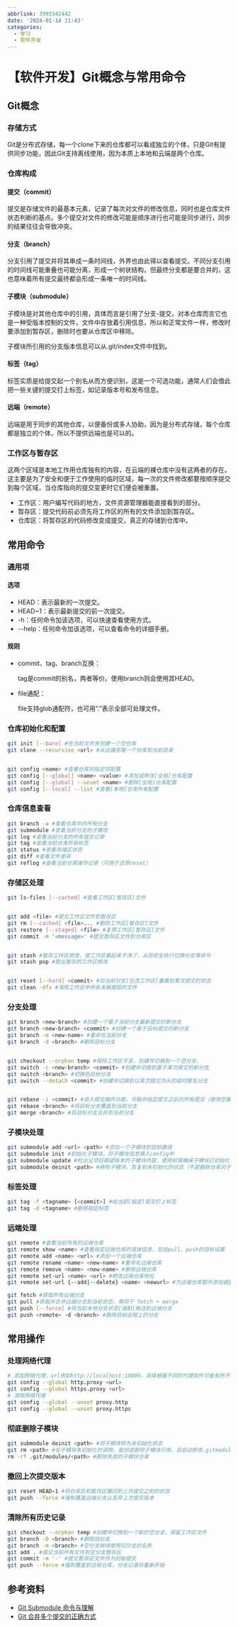```yaml
---
abbrlink: 3993342442
date: '2024-01-14 11:43'
categories:
  - 学习
  - 软件开发
---
```

# 【软件开发】Git概念与常用命令

## Git概念

### 存储方式

Git是分布式存储，每一个clone下来的仓库都可以看成独立的个体，只是Git有提供同步功能，因此Git支持离线使用，因为本质上本地和云端是两个仓库。

### 仓库构成

#### 提交（commit）

提交是存储文件的最基本元素，记录了每次对文件的修改信息，同时也是仓库文件状态判断的基点。多个提交对文件的修改可能是顺序进行也可能是同步进行，同步的结果往往会导致冲突。

#### 分支（branch）

分支引用了提交并将其串成一条时间线，外界也由此得以查看提交。不同分支引用的时间线可能重叠也可能分离，形成一个树状结构，但最终分支都是要合并的，这也意味着所有提交最终都会形成一条唯一的时间线。

#### 子模块（submodule）

子模块是对其他仓库中的引用，具体而言是引用了分支-提交，对本仓库而言它也是一种受版本控制的文件，文件中存放着引用信息，所以和正常文件一样，修改时要添加到暂存区，删除时也要从仓库区中移除。

子模块所引用的分支版本信息可以从.git/index文件中找到。

#### 标签（tag）

标签实质是给提交起一个别名从而方便识别，这是一个可选功能，通常人们会借此把一些关键的提交打上标签，如记录版本号和发布信息。

#### 远端（remote）

远端是用于同步的其他仓库，以便备份或多人协助，因为是分布式存储，每个仓库都是独立的个体，所以不提供远端也是可以的。

### 工作区与暂存区

这两个区域是本地工作用仓库独有的内容，在云端的裸仓库中没有这两者的存在。这主要是为了安全和便于工作使用的临时区域，每一次的文件修改都要按顺序提交到每个区域，当仓库指向的提交变更时它们便会被重置。

- 工作区：用户编写代码的地方，文件资源管理器能直接看到的部分。
- 暂存区：提交代码前必须先将工作区的所有的文件添加到暂存区。
- 仓库区：将暂存区的代码修改变成提交，真正的存储到仓库中。

## 常用命令

### 通用项

#### 选项

- HEAD：表示最新的一次提交。
- HEAD~1：表示最新提交的前一次提交。
- -h：任何命令加该选项，可以快速查看使用方式。
- --help：任何命令加该选项，可以查看命令的详细手册。

#### 规则

- commit、tag、branch互换：

  tag是commit的别名，两者等价。使用branch则会使用其HEAD。

- file通配：

  file支持glob通配符，也可用“.”表示全部可处理文件。

### 仓库初始化和配置

```bash
git init [--bare] #在当前文件夹创建一个空仓库
git clone --recursive <url> #从远端克隆一个仓库到当前目录


git config <name> #查看仓库的指定项配置
git config [--global] <name> <value> #添加或修改[全局]仓库配置
git config [--global] --unset <name> #删除[全局]仓库配置
git config [--local] --list #查看[本地]仓库所有配置
```

### 仓库信息查看

```bash
git branch -a #查看仓库中的所有分支
git submodule #查看当前分支的子模块
git log #查看当前分支的所有提交记录
git tag #查看当前仓库所有标签
git status #查看存储区状态
git diff #查看文件差异
git reflog #查看当前仓库操作记录（可用于还原reset）
```

### 存储区处理

```bash
git ls-files [--cached] #查看工作区[暂存区]文件


git add <file> #提交工作区文件到暂存区
git rm [--cached] <file>... #删除工作区[暂存区]文件
git restore [--staged] <file> #复原工作区[暂存区]文件
git commit -m '<message>' #提交暂存区文件到仓库区


git stash #暂存工作区修改，使工作区看起来干净了，从而安全执行切换分支等命令
git stash pop #取出暂存的工作区修改


git reset [--hard] <commit> #将当前分支[包含工作区]重置到某次提交的状态
git clean -dfx #清除工作区中所有未被跟踪的文件
```

### 分支处理

```bash
git branch <new-branch> #创建一个基于当前分支最新提交的新分支
git branch <new-branch> <commit> #创建一个基于目标提交的新分支
git branch -m <new-name> #重命名当前分支
git branch -d <branch> #删除目标分支


git checkout --orphan temp #保持工作区不变，创建并切换到一个空分支，
git switch -c <new-branch> <commit> #创建并切换到基于某次提交的新分支
git switch <branch> #切换到目标分支
git switch --detach <commit> #创建并切换到以某次提交为头的临时匿名分支


git rebase -i <commit> #进入提交融并功能，可融并指定提交之后的所有提交（使用空融并配置可以退出该功能）
git rebase <branch> #将目标分支覆盖到当前分支
git merge <branch> #将目标分支合并到当前分支
```

### 子模块处理

```bash
git submodule add <url> <path> #添加一个子模块到目标路径
git submodule init #初始化子模块，将子模块信息填入config中
git submodule update #检出父项目期望版本的子模块内容，使用前需确保子模块已初始化
git submodule deinit <path> #移除子模块，恢复到未初始化的状态（不是删除仓库对子模块的引用）
```

### 标签处理

```bash
git tag -f <tagname> [<commit>] #给当前[指定]提交打上标签
git tag -d <tagname> #删除指定标签
```

### 远端处理

```bash
git remote #查看当前所有的远端仓库
git remote show <name> #查看指定远端仓库的具体信息，包括pull、push的目标设置
git remote add <name> <url> #添加一个远端仓库
git remote rename <name> <new-name> #重命名远端仓库
git remote remove <name> <new-name> #删除远端仓库
git remote set-url <name> <url> #修改远端仓库地址
git remote set-url {--add|--delete} <name> <newurl> #为远端仓库额外添加或删除地址，借此实现多端提交。

git fetch #获取所有远端分支
git pull #获取并合并远端分支到当前状态，等同于 fetch + merge
git push [--force] #将当前本地分支状态[强制]推送到远端分支
git push <remote> -d <branch> #删除目标远程上的分支
```

## 常用操作

### 处理网络代理

```bash
# 添加网络代理，url例如http://localhost:10809，具体根据不同的代理软件可能有所不同。
git config --global http.proxy <url>
git config --global https.proxy <url>
# 清除网络代理
git config --global --unset proxy.http
git config --global --unset proxy.https
```

### 彻底删除子模块

```bash
git submodule deinit <path> #将子模块转为未初始化状态
git rm <path> #在子模块未初始化时调用，能彻底删除子模块引用，且自动修改.gitmodules文件
rm -rf .git/modules/<path> #删除失效的子模块仓库
```

### 撤回上次提交版本

```bash
git reset HEAD~1 #将仓库区和暂存区撤回到上次提交之前的状态
git push --force #强制覆盖远端分支以丢弃上次提交版本
```

### 清除所有历史记录

```bash
git checkout --orphan temp #创建并切换到一个新的空分支，保留工作区文件
git branch -D <branch> #删除旧分支
git branch -m <branch> #空分支继续使用旧分支的名称
git add . #提交当前所有文件到空分支暂存区
git commit -m '-' #提交暂存区文件作为初始提交
git push --force #强制覆盖到远程仓库，分支记录将重新开始
```

## 参考资料

- [Git Submodule 命令与理解](https://zhuanlan.zhihu.com/p/156615362)
- [Git 合并多个提交的正确方式](https://zhuanlan.zhihu.com/p/139321091)
